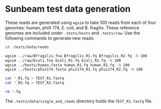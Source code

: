 # Sunbeam test data generation

These reads are generated using `wgsim` to take 100 reads from each of four genomes: human, phiX 174, E. coli, and B. fragilis. These reference genomes are included under `.tests/hosts` and `.tests/raw`. Use the following commands to generate new reads:

```bash
cd .tests/data/reads

wgsim ../raw/Bfragilis.fna Bfragilis_R1.fq Bfragilis_R2.fq -N 100
wgsim ../raw/Ecoli.fna Ecoli_R1.fq Ecoli_R2.fq -N 100
wgsim ../hosts/human.fasta human_R1.fq human_R2.fq -N 100
wgsim ../hosts/phix174.fasta phix174_R1.fq phix174_R2.fq -N 100

cat *_R1.fq > TEST_R1.fastq
cat *_R2.fq > TEST_R2.fastq

rm *.fq
```

The `.tests/data/single_end_reads` directory holds the `TEST_R1.fastq` file.